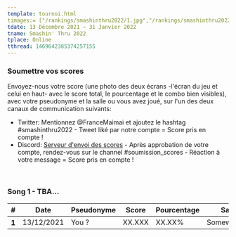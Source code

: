 ```yaml
---
template: tournoi.html
timages:= ["/rankings/smashinthru2022/1.jpg","/rankings/smashinthru2022/2.jpg","/rankings/smashinthru2022/3.jpg","/rankings/smashinthru2022/4.jpg","/rankings/smashinthru2022/5.jpg"]
tdate: 13 Décembre 2021 ~ 31 Janvier 2022
tname: Smashin' Thru 2022
tplace: Online
tthread: 1469642385374257155
---
```

<h3>Soumettre vos scores</h3>
<p>
Envoyez-nous votre score (une photo des deux écrans -l'écran du jeu et celui en haut- avec le score total, le pourcentage et le combo bien visibles), avec votre pseudonyme et la salle ou vous avez joué, sur l'un des deux canaux de communication suivants: 
</p>
<ul>
  <li>Twitter: Mentionnez @FranceMaimai et ajoutez le hashtag #smashinthru2022 - Tweet liké par notre compte = Score pris en compte !</li>
  <li>Discord: <a href="https://discord.gg/yRZuE9FNgG">Serveur d'envoi des scores</a> - Après approbation de votre compte, rendez-vous sur le channel #soumission_scores - Réaction à votre message = Score pris en compte !</li>
</ul>
<br>
<h3>Song 1 - TBA...</h3>
<table class="table">
  <thead>
    <tr>
      <th scope="col">#</th>
      <th scope="col">Date</th>
      <th scope="col">Pseudonyme</th>
      <th scope="col">Score</th>
      <th scope="col">Pourcentage</th>
      <th scope="col">Salle</th>
    </tr>
  </thead>
  <tbody>
    <tr>
      <th scope="row">1</th>
      <td>13/12/2021</td>
      <td>You ?</td>
      <td>XX.XXX</td>
      <td>XX.XX%</td>
      <td>Somewhere...</td>
    </tr>
  </tbody>
</table>
<br>
<br>

